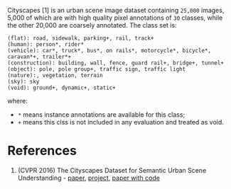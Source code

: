 Cityscapes [1] is an urban scene image dataset
containing `25,000` images,
5,000 of which are with high quality pixel annotations of `30` classes,
while the other 20,000 are coarsely annotated.
The class set is:
```
(flat): road, sidewalk, parking+, rail, track+
(human): person*, rider*
(vehicle): car*, truck*, bus*, on rails*, motorcycle*, bicycle*, caravan*+, trailer*+
(construction): building, wall, fence, guard rail+, bridge+, tunnel+
(object): pole, pole group+, traffic sign, traffic light
(nature):, vegetation, terrain
(sky): sky
(void): ground+, dynamic+, static+
```
where:
- `*` means instance annotations are available for this class;
- `+` means this clss is not included in any evaluation and treated as void.

# References

1. (CVPR 2016) The Cityscapes Dataset for Semantic Urban Scene Understanding - [paper](https://openaccess.thecvf.com/content_cvpr_2016/html/Cordts_The_Cityscapes_Dataset_CVPR_2016_paper.html), [project](https://www.cityscapes-dataset.com/), [paper with code](https://paperswithcode.com/dataset/cityscapes)
